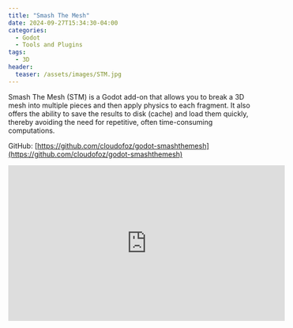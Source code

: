 ```yaml
---
title: "Smash The Mesh"
date: 2024-09-27T15:34:30-04:00
categories:
  - Godot
  - Tools and Plugins
tags:
  - 3D
header:
  teaser: /assets/images/STM.jpg
---
```

Smash The Mesh (STM) is a Godot add-on that allows you to break a 3D mesh into multiple pieces and then apply physics to each fragment. It also offers the ability to save the results to disk (cache) and load them quickly, thereby avoiding the need for repetitive, often time-consuming computations.

GitHub: [https://github.com/cloudofoz/godot-smashthemesh](https://github.com/cloudofoz/godot-smashthemesh)

<iframe width="560" height="315" src="https://www.youtube.com/embed/qMXZnxzWs8s?si=6E2hTwNS_AxETrja" title="YouTube video player" frameborder="0" allow="accelerometer; autoplay; clipboard-write; encrypted-media; gyroscope; picture-in-picture; web-share" referrerpolicy="strict-origin-when-cross-origin" allowfullscreen></iframe>

